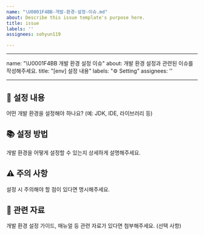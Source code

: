 ```yaml
---
name: "\U0001F4BB-개발-환경-설정-이슈.md"
about: Describe this issue template's purpose here.
title: issue
labels: ''
assignees: sohyun119

---
```


---
name: "\U0001F4BB 개발 환경 설정 이슈"
about: 개발 환경 설정과 관련된 이슈를 작성해주세요.
title: "[env] 설정 내용"
labels: "⚙ Setting"
assignees: ''

---

## 🔧 설정 내용
어떤 개발 환경을 설정해야 하나요? (예: JDK, IDE, 라이브러리 등)

## 📚 설정 방법
개발 환경을 어떻게 설정할 수 있는지 상세하게 설명해주세요.

## ⚠️ 주의 사항
설정 시 주의해야 할 점이 있다면 명시해주세요.

## 🔗 관련 자료
개발 환경 설정 가이드, 매뉴얼 등 관련 자료가 있다면 첨부해주세요. (선택 사항)
